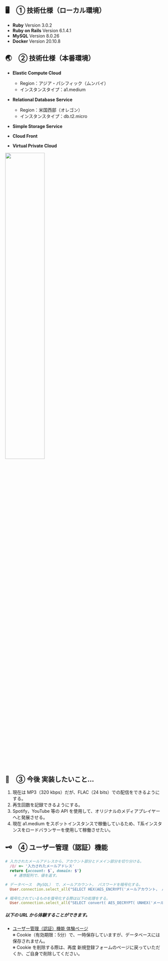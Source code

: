 ## 🖥　① 技術仕様（ローカル環境）

- **Ruby** Version 3.0.2
- **Ruby on Rails** Version 6.1.4.1
- **MySQL** Version 8.0.26
- **Docker** Version 20.10.8

## 🌏　② 技術仕様（本番環境）

- **Elastic Compute Cloud**
  - Region：アジア・パシフィック（ムンバイ）
  - インスタンスタイプ：a1.medium

- **Relational Database Service**
  - Region：米国西部（オレゴン）
  - インスタンスタイプ：db.t2.micro

- **Simple Storage Service**
- **Cloud Front**
- **Virtual Private Cloud**

<img src='https://user-images.githubusercontent.com/63486456/134806674-eae890de-a3fb-4d35-a1db-fd9819ae964b.png' width='50%' />

## 🤔　③ 今後 実装したいこと…

1. 現在は MP3（320 kbps）だが、FLAC（24 bits）での配信をできるようにする。
2. 再生回数を記録できるようにする。
3. Spotify，YouTube 等の API を使用して、オリジナルのメディアプレイヤーへと発展させる。
4. 現在 a1.medium をスポットインスタンスで稼働しているため、T系インスタンスをロードバランサーを使用して稼働させたい。

## 🗝　④ ユーザー管理（認証）機能

```Ruby
# 入力されたメールアドレスから、アカウント部分とドメイン部分を切り分ける。
  /@/ =~ '入力されたメールアドレス'
  return {account: $`, domain: $'}
    # 連想配列で、値を返す。

# データベース （MySQL） で、メールアカウント， パスワードを暗号化する。
  User.connection.select_all("SELECT HEX(AES_ENCRYPT('メールアカウント， パスワード', '暗号鍵')");

# 暗号化されているものを復号化する際は以下の処理をする。
  User.connection.select_all("SELECT convert( AES_DECRYPT( UNHEX('メールアカウント， パスワード'), '復号鍵') USING '文字コード')")
```

##### 以下の URL から体験することができます。

- [ユーザー管理（認証）機能 体験ページ](http://3.109.115.169/user/registrations/new)  
※ Cookie（有効期限：5分）で、一時保存していますが、データベースには保存されません。  
※ Cookie を削除する際は、再度 新規登録フォームのページに戻っていただくか、ご自身で削除してください。
